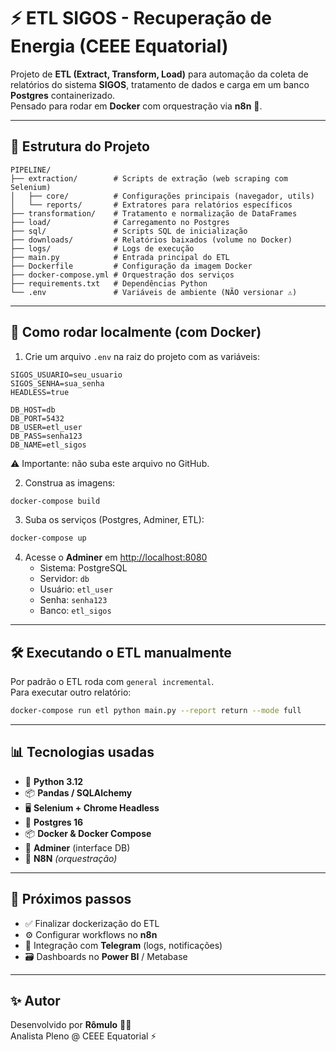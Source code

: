 # ⚡ ETL SIGOS - Recuperação de Energia (CEEE Equatorial)

Projeto de **ETL (Extract, Transform, Load)** para automação da coleta de relatórios do sistema **SIGOS**, tratamento de dados e carga em um banco **Postgres** containerizado.  
Pensado para rodar em **Docker** com orquestração via **n8n** 🚀.

---

## 📂 Estrutura do Projeto

```
PIPELINE/
├── extraction/        # Scripts de extração (web scraping com Selenium)
│   ├── core/          # Configurações principais (navegador, utils)
│   └── reports/       # Extratores para relatórios específicos
├── transformation/    # Tratamento e normalização de DataFrames
├── load/              # Carregamento no Postgres
├── sql/               # Scripts SQL de inicialização
├── downloads/         # Relatórios baixados (volume no Docker)
├── logs/              # Logs de execução
├── main.py            # Entrada principal do ETL
├── Dockerfile         # Configuração da imagem Docker
├── docker-compose.yml # Orquestração dos serviços
├── requirements.txt   # Dependências Python
└── .env               # Variáveis de ambiente (NÃO versionar ⚠️)
```

---

## 🚀 Como rodar localmente (com Docker)

1. Crie um arquivo `.env` na raiz do projeto com as variáveis:

```env
SIGOS_USUARIO=seu_usuario
SIGOS_SENHA=sua_senha
HEADLESS=true

DB_HOST=db
DB_PORT=5432
DB_USER=etl_user
DB_PASS=senha123
DB_NAME=etl_sigos
```

⚠️ Importante: não suba este arquivo no GitHub.

2. Construa as imagens:

```bash
docker-compose build
```

3. Suba os serviços (Postgres, Adminer, ETL):

```bash
docker-compose up
```

4. Acesse o **Adminer** em [http://localhost:8080](http://localhost:8080)  
   - Sistema: PostgreSQL  
   - Servidor: `db`  
   - Usuário: `etl_user`  
   - Senha: `senha123`  
   - Banco: `etl_sigos`

---

## 🛠️ Executando o ETL manualmente

Por padrão o ETL roda com `general incremental`.  
Para executar outro relatório:

```bash
docker-compose run etl python main.py --report return --mode full
```

---

## 📊 Tecnologias usadas

- 🐍 **Python 3.12**  
- 📦 **Pandas / SQLAlchemy**  
- 🖥 **Selenium + Chrome Headless**  
- 🐘 **Postgres 16**  
- 📦 **Docker & Docker Compose**  
- 🧩 **Adminer** (interface DB)  
- 🔄 **N8N** *(orquestração)*  

---

## 📌 Próximos passos

- ✅ Finalizar dockerização do ETL  
- ⚙️ Configurar workflows no **n8n**  
- 📲 Integração com **Telegram** (logs, notificações)  
- 🗃️ Dashboards no **Power BI** / Metabase  

---

## ✨ Autor

Desenvolvido por **Rômulo** 🧑‍💻  
Analista Pleno @ CEEE Equatorial ⚡
